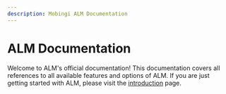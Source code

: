 ```yaml
---
description: Mobingi ALM Documentation
---
```


# ALM Documentation

Welcome to ALM's official documentation! This documentation covers all references to all available features and options of ALM. If you are just getting started with ALM, please visit the [introduction](https://docs-alm.mobingi.com/introduction/what-is-alm) page.

